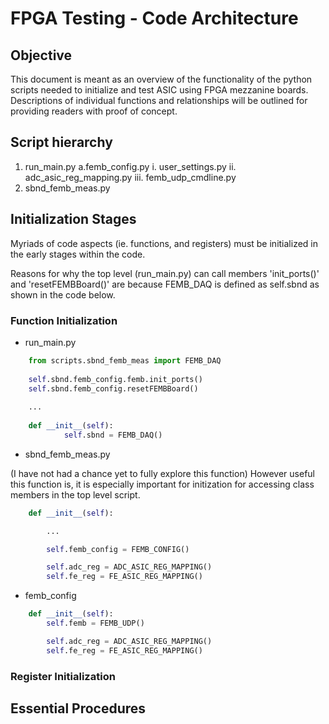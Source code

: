 # FPGA Testing - Code Architecture

## Objective

This document is meant as an overview of the functionality of the python scripts needed to initialize and test ASIC using FPGA mezzanine boards. Descriptions of individual functions and relationships will be outlined for providing readers with proof of concept.

## Script hierarchy
1. run_main.py
	a.femb_config.py
		i.   user_settings.py
		ii.  adc_asic_reg_mapping.py
		iii. femb_udp_cmdline.py
2. sbnd_femb_meas.py


## Initialization Stages 

Myriads of code aspects (ie. functions, and registers) must be initialized in the early stages within the code.

Reasons for why the top level (run_main.py) can call members 'init_ports()' and 'resetFEMBBoard()' are because FEMB_DAQ is defined as self.sbnd as shown in the code below.

### Function Initialization
+ run_main.py
```python
    from scripts.sbnd_femb_meas import FEMB_DAQ
    
    self.sbnd.femb_config.femb.init_ports()
    self.sbnd.femb_config.resetFEMBBoard()
	
    ...
    
    def __init__(self):
            self.sbnd = FEMB_DAQ()
```

+ sbnd_femb_meas.py

(I have not had a chance yet to fully explore this function) However useful this function is, it is especially important for initization for accessing class members in the top level script. 

```python
    def __init__(self):

        ...

        self.femb_config = FEMB_CONFIG()

        self.adc_reg = ADC_ASIC_REG_MAPPING()
        self.fe_reg = FE_ASIC_REG_MAPPING() 
```

+ femb_config

```python
    def __init__(self):
        self.femb = FEMB_UDP()

        self.adc_reg = ADC_ASIC_REG_MAPPING()
        self.fe_reg = FE_ASIC_REG_MAPPING() 
```
### Register Initialization

## Essential Procedures







